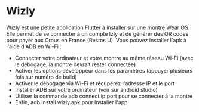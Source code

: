 # Wizly

Wizly est une petite application Flutter à installer sur une montre Wear OS.
Elle permet de se connecter à un compte Izly et de générer des QR codes pour payer aux Crous en France (Restos U).
Vous pouvez installer l'apk à l'aide d'ADB en Wi-Fi :
  - Connecter votre ordinateur et votre montre au même réseau Wi-Fi (avec le débogage, la montre devrait rester connectée)
  - Activer les options développeur dans les paramètres (appuyer plusieurs fois sur numéro de build)
  - Activer le débogage via Wi-Fi et récupérez l'adresse IP et le port
  - Installer ADB sur votre ordinateur (voir sur android studio)
  - Utiliser la commande adb connect ip:port pour se connecter à la montre
  - Enfin, adb install wizly.apk pour installer l'app

